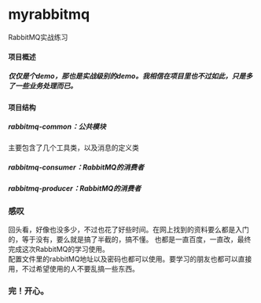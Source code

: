 # myrabbitmq
RabbitMQ实战练习


#### 项目概述
##### 仅仅是个demo，那也是实战级别的demo。我相信在项目里也不过如此，只是多了一些业务处理而已。
#### 项目结构
##### rabbitmq-common：公共模块
主要包含了几个工具类，以及消息的定义类
##### rabbitmq-consumer：RabbitMQ的消费者
##### rabbitmq-producer：RabbitMQ的消费者

### 感叹
回头看，好像也没多少，不过也花了好些时间。在网上找到的资料要么都是入门的，等于没有，要么就是搞了半截的，搞不懂。
也都是一直百度，一直改，最终完成这次RabbitMQ的学习使用。</br>
配置文件里的rabbitMQ地址以及密码也都可以使用。要学习的朋友也都可以直接用，不过希望使用的人不要乱搞一些东西。

### 完！开心。
